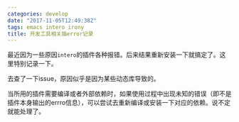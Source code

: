 ```yaml
---
categories: develop
date: "2017-11-05T12:49:38Z"
tags: emacs intero irony
title: 开发工具相关插error记录
---
```


最近因为一些原因`intero`的插件各种报错。后来结果重新安装一下就搞定了。这里特别记录一下。
<!--more-->

去查了一下issue，原因似乎是因为某些动态库导致的。

当所用的插件需要编译或者外部依赖时，如果使用过程中出现未知的错误（即不是插件本身输出的errro信息），可以尝试去重新编译或安装一下对应的依赖。说不定就能处理了。


